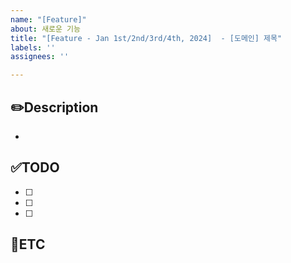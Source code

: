 ```yaml
---
name: "[Feature]"
about: 새로운 기능
title: "[Feature - Jan 1st/2nd/3rd/4th, 2024]  - [도메인] 제목"
labels: ''
assignees: ''

---
```


✏️Description
-

- <!--작업사항을 입력해주세요-->

✅TODO
-

- [ ] <!--todo-->
- [ ] <!--todo-->
- [ ] <!--todo-->

🐾ETC
-
